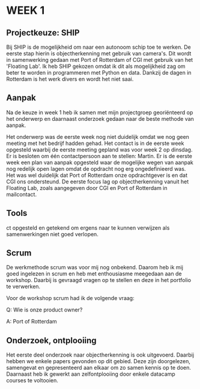 # WEEK 1

## Projectkeuze: SHIP

Bij SHIP is de mogelijkheid om naar een autonoom schip toe te werken. De eerste stap hierin is objectherkenning met gebruik van camera's. Dit wordt in samenwerking gedaan met Port of Rotterdam of CGI met gebruik van het 'Floating Lab'. Ik heb SHIP gekozen omdat ik dit als mogelijkheid zag om beter te worden in programmeren met Python en data. Dankzij de dagen in Rotterdam is het werk divers en wordt het niet saai.

## Aanpak
Na de keuze in week 1 heb ik samen met mijn projectgroep georiënteerd op het onderwerp en daarnaast onderzoek gedaan naar de beste methode van aanpak. 

Het onderwerp was de eerste week nog niet duidelijk omdat we nog geen meeting met het bedrijf hadden gehad.  Het contact is in de eerste week opgesteld waarbij de eerste meeting gepland was voor week 2 op dinsdag. Er is besloten om één contactpersoon aan te stellen: Martin. Er is de eerste week een plan van aanpak opgesteld waar de mogelijke wegen van aanpak nog redelijk open lagen omdat de opdracht nog erg ongedefinieerd was. Het was wel duidelijk dat Port of Rotterdam onze opdrachtgever is en dat CGI ons ondersteund. De eerste focus lag op objectherkenning vanuit het Floating Lab, zoals aangegeven door CGI en Port of Rotterdam in mailcontact.

## Tools
ct opgesteld en getekend om ergens naar te kunnen verwijzen als samenwerkingen niet goed verlopen.


## Scrum
De werkmethode scrum was voor mij nog onbekend. Daarom heb ik mij goed ingelezen in scrum en heb met enthousiasme meegedaan aan de workshop. Daarbij is gevraagd vragen op te stellen en deze in het portfolio te verwerken.

Voor de workshop scrum had ik de volgende vraag:

Q: Wie is onze product owner?

A: Port of Rotterdam

## Onderzoek, ontplooiing
Het eerste deel onderzoek naar objectherkenning is ook uitgevoerd. Daarbij hebben we enkele papers gevonden op dit gebied. Deze zijn doorgelezen, samengevat en gepresenteerd aan elkaar om zo samen kennis op te doen. Daarnaast heb ik gewerkt aan zelfontplooiing door enkele datacamp courses te voltooien.

 
